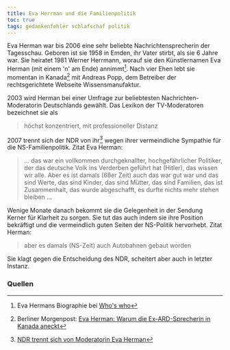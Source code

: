```yaml
---
title: Eva Herrman und die Familienpolitik
toc: true
tags: gedankenfehler schlafschaf politik
---
```


Eva Herman war bis 2006 eine sehr beliebte Nachrichtensprecherin der Tagesschau. Geboren ist sie 1958 in Emden, ihr Vater stirbt, als sie 6 Jahre war. Sie heiratet 1981 Werner Herrmann, worauf sie den Künstlernamen Eva Herman (mit einem 'n' am Ende) annimmt[^biographie]. Nach vier Ehen lebt sie momentan in Kanada[^kanada] mit Andreas Popp, dem Betreiber der rechtsgerichtete Webseite Wissensmanufaktur.

2003 wird Herman bei einer Umfrage zur beliebtesten Nachrichten-Moderatorin Deutschlands gewählt. Das Lexikon der TV-Moderatoren bezeichnet sie als

> höchst konzentriert, mit professioneller Distanz

2007 trennt sich der NDR von ihr[^ndr] wegen ihrer vermeindliche Sympathie für die NS-Familienpolitik. Zitat Eva Herman:

> ... das war ein vollkommen durchgeknallter, hochgefährlicher Politiker, der das deutsche Volk ins Verderben geführt hat (Hitler), das wissen wir alle. Aber es ist damals (68er Zeit) auch das war gut war und das sind Werte, das sind Kinder, das sind Mütter, das sind Familien, das ist Zusammenhalt, das wurde abgeschafft, es durfte nichts mehr stehen bleiben ...

Wenige Monate danach bekommt sie die Gelegenheit in der Sendung Kerner für Klarheit zu sorgen. Sie tut das auch indem sie ihre Position bekräftigt und die vermeindlich guten Seiten der NS-Politik hervorhebt. Zitat Herman:

> aber es damals (NS-Zeit) auch Autobahnen gebaut worden

Sie klagt gegen die Entscheidung des NDR, scheitert aber auch in letzter Instanz.

### Quellen
[^biographie]: Eva Hermans Biographie bei [Who's who](https://whoswho.de/bio/eva-herman.html)
[^kanada]: Berliner Morgenpost: [Eva Herman: Warum die Ex-ARD-Sprecherin in Kanada aneckt](https://www.morgenpost.de/vermischtes/stars-und-promis/article230150526/Eva-Herman-Kanada-Tagesschau-Probleme.html)
[^ndr]: [NDR trennt sich von Moderatorin Eva Herman](https://www1.wdr.de/stichtag/stichtag-ndr-trennung-moderatorin-eva-herman-100.html)